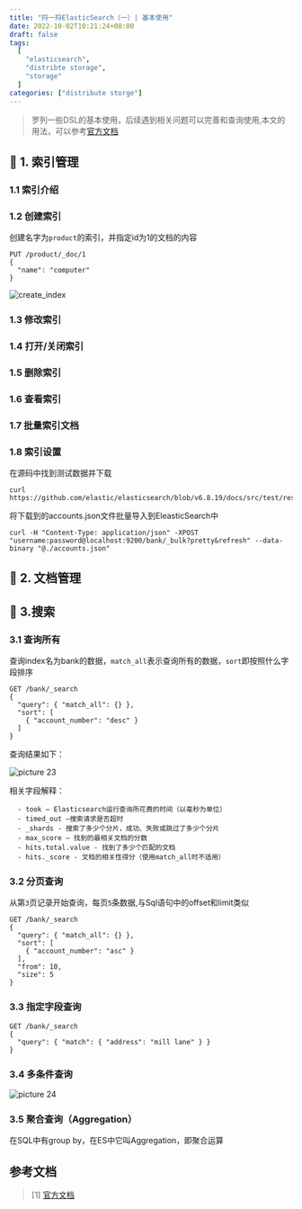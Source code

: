 ```yaml
---
title: "捋一捋ElasticSearch（一）| 基本使用"
date: 2022-10-02T10:21:24+08:00
draft: false
tags:
  [
    "elasticsearch",
    "distribte storage",
    "storage"
  ]
categories: ["distribute storge"]
---
```


> 罗列一些DSL的基本使用，后续遇到相关问题可以完善和查询使用,本文的用法，可以参考[官方文档](https://www.elastic.co/guide/en/elasticsearch/reference/current/rest-apis.html)

## :pushpin: 1. 索引管理

### 1.1 索引介绍

### 1.2 创建索引
  
创建名字为`product`的索引，并指定id为1的文档的内容

``` shell
PUT /product/_doc/1
{
  "name": "computer"
}
```

![create_index](/images/elasticsearch_principle_one_create_index.png)  

### 1.3 修改索引

### 1.4 打开/关闭索引

### 1.5 删除索引

### 1.6 查看索引

### 1.7 批量索引文档

### 1.8 索引设置


在源码中找到测试数据并下载

```
curl https://github.com/elastic/elasticsearch/blob/v6.8.19/docs/src/test/resources/accounts.json
```

将下载到的accounts.json文件批量导入到EleasticSearch中

```
curl -H "Content-Type: application/json" -XPOST "username:password@localhost:9200/bank/_bulk?pretty&refresh" --data-binary "@./accounts.json"

```

## :scroll: 2. 文档管理

## :mag_right: 3.搜索

### 3.1 查询所有
  
查询index名为bank的数据，`match_all`表示查询所有的数据，`sort`即按照什么字段排序

```
GET /bank/_search
{
  "query": { "match_all": {} },
  "sort": [
    { "account_number": "desc" }
  ]
}
```

查询结果如下：

![picture 23](/images/elasticsearch_principle_one_bank_search_all.png)  

相关字段解释：

```
  - took – Elasticsearch运行查询所花费的时间（以毫秒为单位） 
  - timed_out –搜索请求是否超时 
  - _shards - 搜索了多少个分片，成功、失败或跳过了多少个分片
  - max_score – 找到的最相关文档的分数 
  - hits.total.value - 找到了多少个匹配的文档 
  - hits._score - 文档的相关性得分（使用match_all时不适用）
```

### 3.2 分页查询

从第`3`页记录开始查询，每页`5`条数据,与Sql语句中的offset和limit类似

```
GET /bank/_search
{
  "query": { "match_all": {} },
  "sort": [
    { "account_number": "asc" }
  ],
  "from": 10,
  "size": 5
}
```

### 3.3 指定字段查询

```
GET /bank/_search
{
  "query": { "match": { "address": "mill lane" } }
}

```

### 3.4 多条件查询

![picture 24](/images/elasticsearch_principle_one_search_by_field.png)  

### 3.5 聚合查询（Aggregation）
  
  在SQL中有group by，在ES中它叫Aggregation，即聚合运算


## 参考文档

> [1] [官方文档](https://www.elastic.co/guide/en/elasticsearch/reference/current/rest-apis.html)
